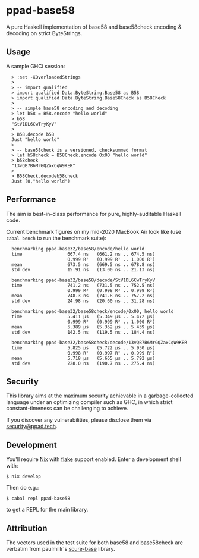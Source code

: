 # ppad-base58

A pure Haskell implementation of base58 and base58check encoding &
decoding on strict ByteStrings.

## Usage

A sample GHCi session:

```
  > :set -XOverloadedStrings
  >
  > -- import qualified
  > import qualified Data.ByteString.Base58 as B58
  > import qualified Data.ByteString.Base58Check as B58Check
  >
  > -- simple base58 encoding and decoding
  > let b58 = B58.encode "hello world"
  > b58
  "StV1DL6CwTryKyV"
  >
  > B58.decode b58
  Just "hello world"
  >
  > -- base58check is a versioned, checksummed format
  > let b58check = B58Check.encode 0x00 "hello world"
  > b58check
  "13vQB7B6MrGQZaxCqW9KER"
  >
  > B58Check.decodeb58check
  Just (0,"hello world")
```

## Performance

The aim is best-in-class performance for pure, highly-auditable Haskell
code.

Current benchmark figures on my mid-2020 MacBook Air look like (use
`cabal bench` to run the benchmark suite):

```
  benchmarking ppad-base32/base58/encode/hello world
  time                 667.4 ns   (661.2 ns .. 674.5 ns)
                       0.999 R²   (0.999 R² .. 1.000 R²)
  mean                 673.5 ns   (669.5 ns .. 678.8 ns)
  std dev              15.91 ns   (13.00 ns .. 21.13 ns)

  benchmarking ppad-base32/base58/decode/StV1DL6CwTryKyV
  time                 741.2 ns   (731.5 ns .. 752.5 ns)
                       0.999 R²   (0.998 R² .. 0.999 R²)
  mean                 748.3 ns   (741.8 ns .. 757.2 ns)
  std dev              24.98 ns   (20.60 ns .. 31.28 ns)

  benchmarking ppad-base32/base58check/encode/0x00, hello world
  time                 5.411 μs   (5.349 μs .. 5.472 μs)
                       0.999 R²   (0.999 R² .. 1.000 R²)
  mean                 5.389 μs   (5.352 μs .. 5.439 μs)
  std dev              142.5 ns   (119.5 ns .. 184.4 ns)

  benchmarking ppad-base32/base58check/decode/13vQB7B6MrGQZaxCqW9KER
  time                 5.825 μs   (5.722 μs .. 5.930 μs)
                       0.998 R²   (0.997 R² .. 0.999 R²)
  mean                 5.718 μs   (5.655 μs .. 5.792 μs)
  std dev              228.0 ns   (190.7 ns .. 275.4 ns)
```

## Security

This library aims at the maximum security achievable in a
garbage-collected language under an optimizing compiler such as GHC, in
which strict constant-timeness can be challenging to achieve.

If you discover any vulnerabilities, please disclose them via
security@ppad.tech.

## Development

You'll require [Nix][nixos] with [flake][flake] support enabled. Enter a
development shell with:

```
$ nix develop
```

Then do e.g.:

```
$ cabal repl ppad-base58
```

to get a REPL for the main library.

## Attribution

The vectors used in the test suite for both base58
and base58check are verbatim from paulmillr's
[scure-base](https://github.com/paulmillr/scure-base) library.

[nixos]: https://nixos.org/
[flake]: https://nixos.org/manual/nix/unstable/command-ref/new-cli/nix3-flake.html
